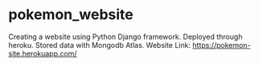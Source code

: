 # pokemon_website
Creating a website using Python Django framework.
Deployed through heroku.
Stored data with Mongodb Atlas.
Website Link: https://pokemon-site.herokuapp.com/
